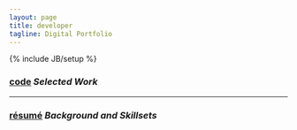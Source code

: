 ```yaml
---
layout: page
title: developer
tagline: Digital Portfolio
---
```

{% include JB/setup %}


###   [code](code.html) _Selected Work_

---

###  [résumé](resume.html) _Background and Skillsets_


